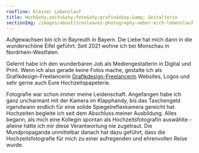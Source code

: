 ```yaml
---
roofline: Kleiner Lebenslauf
title: Hoch&shy;zeits&shy;foto&shy;grafin&nbsp;&amp; Gestalterin
sectionImg: /images/about/ironleaves-photography-ueber-mich-lebenslauf.jpg
---
```


Aufgewachsen bin ich in Bayreuth in Bayern. Die Liebe hat mich dann in die wunderschöne Eifel geführt. Seit 2021 wohne ich bei Monschau in Nordrhein-Westfalen.

Gelernt habe ich den wunderbaren Job als Mediengestalterin in Digital und Print. Wenn ich also gerade keine Fotos mache, gestalte ich als Grafikdesign-Freelancerin <a class="underline" href="https://ironleaves-design.com" target="_blank">Grafikdesign-Freelancerin</a> Websites, Logos und sehr gerne auch Eure Hochzeitspapeterie.

Fotografie war schon immer meine Leidenschaft. Angefangen habe ich ganz uncharmant mit der Kamera im Klapphandy, bis das Taschengeld irgendwann endlich für eine solide Spiegelreflexkamera gereicht hat. Hochzeiten begleite ich seit dem Abschluss meiner Ausbildung. Alles begann, als mich eine Kollegin spontan als Hochzeitsfotografin auswählte - alleine hätte ich mir diese Verantwortung nie zugetraut. Die Mundpropaganda unmittelbar danach hat dazu geführt, dass die Hochzeitsfotografie für mich zu einer aufregenden und ehrenvollen Reise wurde.
